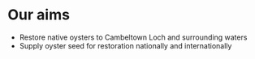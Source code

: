 # Our aims

* Restore native oysters to Cambeltown Loch and surrounding waters
* Supply oyster seed for restoration nationally and internationally
